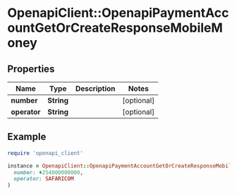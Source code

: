 # OpenapiClient::OpenapiPaymentAccountGetOrCreateResponseMobileMoney

## Properties

| Name | Type | Description | Notes |
| ---- | ---- | ----------- | ----- |
| **number** | **String** |  | [optional] |
| **operator** | **String** |  | [optional] |

## Example

```ruby
require 'openapi_client'

instance = OpenapiClient::OpenapiPaymentAccountGetOrCreateResponseMobileMoney.new(
  number: +254000000000,
  operator: SAFARICOM
)
```

